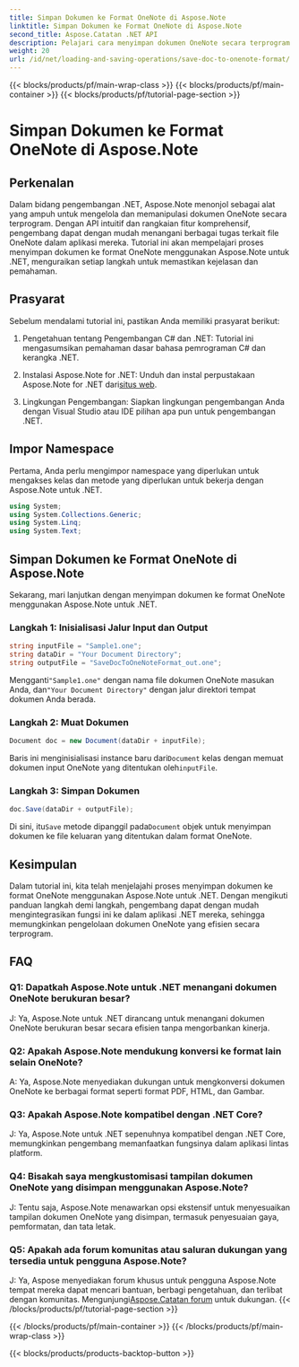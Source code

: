 ```yaml
---
title: Simpan Dokumen ke Format OneNote di Aspose.Note
linktitle: Simpan Dokumen ke Format OneNote di Aspose.Note
second_title: Aspose.Catatan .NET API
description: Pelajari cara menyimpan dokumen OneNote secara terprogram di .NET menggunakan Aspose.Note. Tutorial langkah demi langkah dengan contoh kode disertakan.
weight: 20
url: /id/net/loading-and-saving-operations/save-doc-to-onenote-format/
---
```


{{< blocks/products/pf/main-wrap-class >}}
{{< blocks/products/pf/main-container >}}
{{< blocks/products/pf/tutorial-page-section >}}

# Simpan Dokumen ke Format OneNote di Aspose.Note

## Perkenalan

Dalam bidang pengembangan .NET, Aspose.Note menonjol sebagai alat yang ampuh untuk mengelola dan memanipulasi dokumen OneNote secara terprogram. Dengan API intuitif dan rangkaian fitur komprehensif, pengembang dapat dengan mudah menangani berbagai tugas terkait file OneNote dalam aplikasi mereka. Tutorial ini akan mempelajari proses menyimpan dokumen ke format OneNote menggunakan Aspose.Note untuk .NET, menguraikan setiap langkah untuk memastikan kejelasan dan pemahaman.

## Prasyarat

Sebelum mendalami tutorial ini, pastikan Anda memiliki prasyarat berikut:

1. Pengetahuan tentang Pengembangan C# dan .NET: Tutorial ini mengasumsikan pemahaman dasar bahasa pemrograman C# dan kerangka .NET.

2.  Instalasi Aspose.Note for .NET: Unduh dan instal perpustakaan Aspose.Note for .NET dari[situs web](https://releases.aspose.com/note/net/).

3. Lingkungan Pengembangan: Siapkan lingkungan pengembangan Anda dengan Visual Studio atau IDE pilihan apa pun untuk pengembangan .NET.

## Impor Namespace

Pertama, Anda perlu mengimpor namespace yang diperlukan untuk mengakses kelas dan metode yang diperlukan untuk bekerja dengan Aspose.Note untuk .NET.

```csharp
using System;
using System.Collections.Generic;
using System.Linq;
using System.Text;
```

## Simpan Dokumen ke Format OneNote di Aspose.Note

Sekarang, mari lanjutkan dengan menyimpan dokumen ke format OneNote menggunakan Aspose.Note untuk .NET.

### Langkah 1: Inisialisasi Jalur Input dan Output

```csharp
string inputFile = "Sample1.one";
string dataDir = "Your Document Directory";
string outputFile = "SaveDocToOneNoteFormat_out.one";
```

 Mengganti`"Sample1.one"` dengan nama file dokumen OneNote masukan Anda, dan`"Your Document Directory"` dengan jalur direktori tempat dokumen Anda berada.

### Langkah 2: Muat Dokumen

```csharp
Document doc = new Document(dataDir + inputFile);
```

 Baris ini menginisialisasi instance baru dari`Document` kelas dengan memuat dokumen input OneNote yang ditentukan oleh`inputFile`.

### Langkah 3: Simpan Dokumen

```csharp
doc.Save(dataDir + outputFile);
```

 Di sini, itu`Save` metode dipanggil pada`Document` objek untuk menyimpan dokumen ke file keluaran yang ditentukan dalam format OneNote.

## Kesimpulan

Dalam tutorial ini, kita telah menjelajahi proses menyimpan dokumen ke format OneNote menggunakan Aspose.Note untuk .NET. Dengan mengikuti panduan langkah demi langkah, pengembang dapat dengan mudah mengintegrasikan fungsi ini ke dalam aplikasi .NET mereka, sehingga memungkinkan pengelolaan dokumen OneNote yang efisien secara terprogram.

## FAQ

### Q1: Dapatkah Aspose.Note untuk .NET menangani dokumen OneNote berukuran besar?

J: Ya, Aspose.Note untuk .NET dirancang untuk menangani dokumen OneNote berukuran besar secara efisien tanpa mengorbankan kinerja.

### Q2: Apakah Aspose.Note mendukung konversi ke format lain selain OneNote?

A: Ya, Aspose.Note menyediakan dukungan untuk mengkonversi dokumen OneNote ke berbagai format seperti format PDF, HTML, dan Gambar.

### Q3: Apakah Aspose.Note kompatibel dengan .NET Core?

J: Ya, Aspose.Note untuk .NET sepenuhnya kompatibel dengan .NET Core, memungkinkan pengembang memanfaatkan fungsinya dalam aplikasi lintas platform.

### Q4: Bisakah saya mengkustomisasi tampilan dokumen OneNote yang disimpan menggunakan Aspose.Note?

J: Tentu saja, Aspose.Note menawarkan opsi ekstensif untuk menyesuaikan tampilan dokumen OneNote yang disimpan, termasuk penyesuaian gaya, pemformatan, dan tata letak.

### Q5: Apakah ada forum komunitas atau saluran dukungan yang tersedia untuk pengguna Aspose.Note?

 J: Ya, Aspose menyediakan forum khusus untuk pengguna Aspose.Note tempat mereka dapat mencari bantuan, berbagi pengetahuan, dan terlibat dengan komunitas. Mengunjungi[Aspose.Catatan forum](https://forum.aspose.com/c/note/28) untuk dukungan.
{{< /blocks/products/pf/tutorial-page-section >}}

{{< /blocks/products/pf/main-container >}}
{{< /blocks/products/pf/main-wrap-class >}}

{{< blocks/products/products-backtop-button >}}
